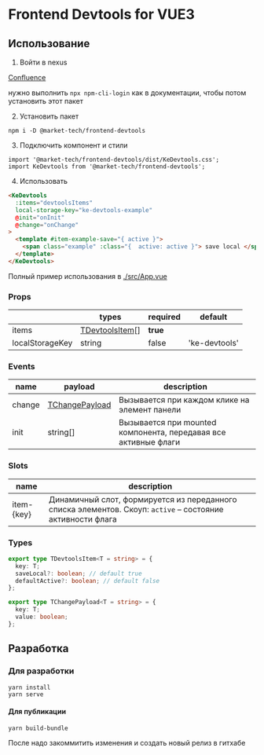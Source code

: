 # Frontend Devtools for VUE3

## Использование

1. Войти в nexus

[Confluence](https://kazanexpress.atlassian.net/wiki/spaces/frontend/pages/411369498)

нужно выполнить `npx npm-cli-login` как в документации, чтобы потом установить этот пакет

2. Установить пакет

```
npm i -D @market-tech/frontend-devtools
```

3. Подключить компонент и стили

```
import '@market-tech/frontend-devtools/dist/KeDevtools.css';
import KeDevtools from '@market-tech/frontend-devtools';
```

4. Использовать

```html
<KeDevtools
  :items="devtoolsItems"
  local-storage-key="ke-devtools-example"
  @init="onInit"
  @change="onChange"
>
  <template #item-example-save="{ active }">
    <span class="example" :class="{  active: active }"> save local </span>
  </template>
</KeDevtools>
```

Полный пример использования в [./src/App.vue](https://github.com/KazanExpress/frontend-devtools/blob/release/2.x.x/src/App.vue)

### Props

|                 | types                     | required | default       |
| --------------- | ------------------------- | -------- | ------------- |
| items           | [TDevtoolsItem](#types)[] | **true** |               |
| localStorageKey | string                    | false    | 'ke-devtools' |

### Events

| name   | payload                  | description                                                     |
| ------ | ------------------------ | --------------------------------------------------------------- |
| change | [TChangePayload](#types) | Вызывается при каждом клике на элемент панели                   |
| init   | string[]                 | Вызывается при mounted компонента, передавая все активные флаги |

### Slots

| name       | description                                                                                                |
| ---------- | ---------------------------------------------------------------------------------------------------------- |
| item-{key} | Динамичный слот, формируется из переданного списка элементов. Скоуп: `active` – состояние активности флага |

### Types

```ts
export type TDevtoolsItem<T = string> = {
  key: T;
  saveLocal?: boolean; // default true
  defaultActive?: boolean; // default false
};

export type TChangePayload<T = string> = {
  key: T;
  value: boolean;
};
```

## Разработка

### Для разработки

```
yarn install
yarn serve
```

#### Для публикации

```
yarn build-bundle
```

После надо закоммитить изменения и создать новый релиз в гитхабе
